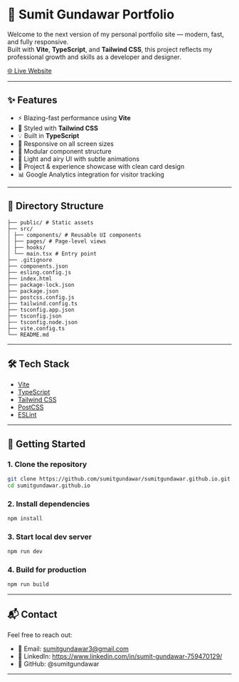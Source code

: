 # 🚀 Sumit Gundawar Portfolio

Welcome to the next version of my personal portfolio site — modern, fast, and fully responsive.  
Built with **Vite**, **TypeScript**, and **Tailwind CSS**, this project reflects my professional growth and skills as a developer and designer.

[🌐 Live Website](https://www.sumitgundawar.com/)

---

## ✨ Features

- ⚡ Blazing-fast performance using **Vite**
- 🎨 Styled with **Tailwind CSS**
- 💡 Built in **TypeScript**
- 📱 Responsive on all screen sizes
- 🧩 Modular component structure
- 🌙 Light and airy UI with subtle animations
- 📂 Project & experience showcase with clean card design
- 📊 Google Analytics integration for visitor tracking

---

## 📁 Directory Structure
```plaintext
├── public/ # Static assets
├── src/
│ ├── components/ # Reusable UI components
│ ├── pages/ # Page-level views
│ ├── hooks/ 
│ └── main.tsx # Entry point
├── .gitignore
├── components.json
├── esling.config.js
├── index.html
├── package-lock.json
├── package.json
├── postcss.config.js
├── tailwind.config.ts
├── tsconfig.app.json
├── tsconfig.json
├── tsconfig.node.json
├── vite.config.ts
└── README.md
```

---

## 🛠 Tech Stack

- [Vite](https://vitejs.dev/)
- [TypeScript](https://www.typescriptlang.org/)
- [Tailwind CSS](https://tailwindcss.com/)
- [PostCSS](https://postcss.org/)
- [ESLint](https://eslint.org/)

---

## 🧪 Getting Started

### 1. Clone the repository
```bash
git clone https://github.com/sumitgundawar/sumitgundawar.github.io.git
cd sumitgundawar.github.io
```

### 2. Install dependencies
```bash
npm install
```

### 3. Start local dev server
```bash
npm run dev
```

### 4. Build for production
```bash
npm run build
```

---

## 📬 Contact

Feel free to reach out:
- 📧 Email: sumitgundawar3@gmail.com
- 💼 LinkedIn: https://www.linkedin.com/in/sumit-gundawar-759470129/
- 🐙 GitHub: @sumitgundawar

---